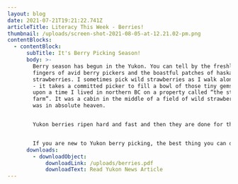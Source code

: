 ```yaml
---
layout: blog
date: 2021-07-21T19:21:22.741Z
articleTitle: Literacy This Week - Berries!
thumbnail: /uploads/screen-shot-2021-08-05-at-12.21.02-pm.png
contentBlocks:
  - contentBlock:
      subTitle: It's Berry Picking Season!
      body: >-
        Berry season has begun in the Yukon. You can tell by the freshly stained
        fingers of avid berry pickers and the boastful patches of haskaps and
        strawberries. I sometimes pick wild strawberries as I walk along trails
        - it takes a committed picker to fill a bowl of those tiny gems. Once
        upon a time I lived in northern BC on a property called “the strawberry
        farm”. It was a cabin in the middle of a field of wild strawberries. I
        was in absolute heaven.


        Yukon berries ripen hard and fast and then they are done for the season. Seasoned berry pickers know intuitively when the berry they love to pick is ripe. Berries ripen at different times in different locations. Some years it seems like there are cranberries everywhere you look and other years there seem to be none. Wild northern berries are mysterious. My berry picking starts first with soapberries - they ripen in early to mid-July then come the haskaps which are relatively new to the north and aroundthe same time as wild strawberries. Then I notice the raspberries early to mid-August and in September I start to smell the highbush cranberries. By mid to late September, I am out picking lowbush cranberries. Sometimes in the fall, I can climb up high and find mossberries (crowberries). Then things start to freeze and the snow falls, and the picking frenzy is done for another year. There is one last treat waiting for us under the melting snow in the spring - lowbush cranberries that have frozen melted and fermented slightly. They taste like sour cherries.


        If you are new to Yukon berry picking, the best thing you can do is to make friends with an experienced (and generous) berry picker!
      downloads:
        - downloadObject:
            downloadLink: /uploads/berries.pdf
            downloadText: Read Yukon News Article
---
```

